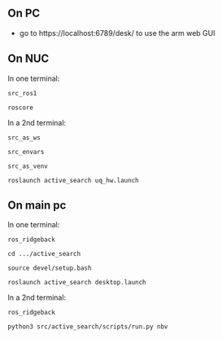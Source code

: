 ## On PC 

* go to https://localhost:6789/desk/ to use the arm web GUI

## On NUC

In one terminal:

`src_ros1`

`roscore`

In a 2nd terminal:

`src_as_ws`

`src_envars`

`src_as_venv`

`roslaunch active_search uq_hw.launch` 

## On main pc

In one terminal:

`ros_ridgeback`

`cd .../active_search`

`source devel/setup.bash`

`roslaunch active_search desktop.launch`

In a 2nd terminal:

`ros_ridgeback`

`python3 src/active_search/scripts/run.py nbv`